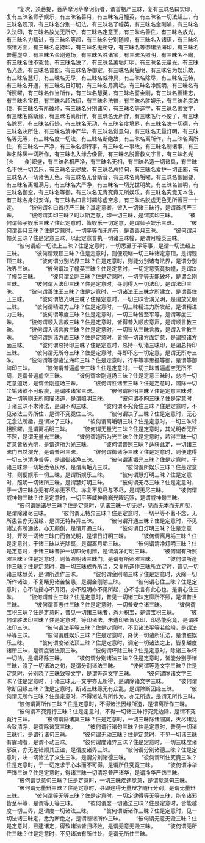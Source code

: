 <!-- { "loadSidebar": true } -->
　　“复次，须菩提，菩萨摩诃萨摩诃衍者，谓首楞严三昧，复有三昧名曰实印，复有三昧名师子娱乐，有三昧名善月，有三昧名月幢英，有三昧名一切法超上，有三昧名观顶，有三昧名分别一切法，有三昧名了幢英，有三昧名金刚喻，有三昧名入法印，有三昧名放光无所夺，有三昧名定意王，有三昧名善住，有三昧名放光，有三昧名力精进，有三昧名等超，有三昧名分别随顺，有三昧名入诸语，有三昧名照诸方面，有三昧名总持印，有三昧名无所夺，有三昧名等御诸法海印，有三昧名普遍虚空，有三昧名金刚道场，有三昧名胜诸宝，有三昧名照明，有三昧名不眴，有三昧名住不究竟，有三昧名决了，有三昧名离垢灯明，有三昧名无量光，有三昧名光造，有三昧名普照，有三昧名净御定，有三昧名离垢明，有三昧名为娱乐故，有三昧名慧灯，有三昧名无尽，有三昧名威神具，有三昧名除尽，有三昧名无特，有三昧名开通，有三昧名日灯明，有三昧名月离垢，有三昧名净照明，有三昧名有所照曜，有三昧名作当所作，有三昧名慧英，有三昧名譬金刚，有三昧名善建志，有三昧名宝积，有三昧名超法印，有三昧名法普，有三昧名胜娱乐，有三昧名度法顶，有三昧名有所破坏，有三昧名分别诸句，有三昧名等造字，有三昧名离文字，有三昧名除断缘，有三昧名离所作，有三昧名无所作，有三昧名行不使了，有三昧名除冥，有三昧名行迹，有三昧名无动，有三昧名度境界，有三昧名决一切德，有三昧名决所住，有三昧名清净严华，有三昧名觉意句，有三昧名无量灯明，有三昧名等无等，有三昧名度一切法，有三昧名断绝故，有三昧名离所作，有三昧名离所住，有三昧名一严净，有三昧名御行事，有三昧名一事故，有三昧名制诸事，有三昧名除厌一切所作，有三昧名入缘合像音，有三昧名脱音教文字言，有三昧名光[火　　僉]炽盛，有三昧名相严净，有三昧名无相，有三昧名造一切诸具，有三昧名不悦一切苦乐，有三昧名无尽故，有三昧名总持句，有三昧名爱护一切正邪，有三昧名入一切诸色无色，有三昧名无音断音，有三昧名离垢曜，有三昧名御固要，有三昧名离垢满月，有三昧名大严净，有三昧名一切光世明故，有三昧名普明，有三昧名御空，有三昧名等御，有三昧名无青究竟无所娱乐，有三昧名究竟无本住，有三昧名身时安详，有三昧名口言时蠲除虚空念，有三昧名脱虚无色无所著百一十定。
　　“彼何谓名曰首楞严三昧？其定意者，皆入一切诸三昧行，是谓首楞严三昧。
　　“彼何谓实印三昧？时以斯定意，印一切三昧，是谓实印三昧。
　　“彼何谓师子娱乐三昧？住此定意时，皆娱乐一切定意，是谓师子娱乐三昧。
　　“彼何谓善月三昧？住是定意时，一切平等而无所有，是谓善月三昧。
　　“彼何谓月幢英三昧？住是定意三昧，以此定意普执一切诸三昧幢，是谓月幢英三昧。
　　“彼何谓超一切法上三昧？住是定意时，一切悉至于平等事，是谓一切法超上三昧。
　　“彼何谓观顶三昧？住是定意时，则便观睹一切三昧诸定意顶，是谓观顶三昧。
　　“彼何谓分别法界三昧？住是定意时，则能分别诸有法界，是谓分别法界三昧。
　　“彼何谓决了幢英三昧？住是定意时，一切定意究竟执幢，是谓决了幢英三昧。
　　“彼何谓金刚三昧？住是定意时，一切平等无能破坏，是谓金刚三昧。
　　“彼何谓入法印三昧？住是定意时，寻则得入一切法印，是谓法印三昧。
　　“彼何谓善住王三昧？住是定意时，一切诸法王三昧之所建立，是谓善住王三昧。
　　“彼何谓放光明三昧？住是定意时，一切三昧皆演光明，是谓放光明三昧。
　　“彼何谓精进力三昧？住是定意时，一切三昧精进力所发起，是谓精进力三昧。
　　“彼何谓等度三昧？住是定意时，一切三昧皆至平等，是谓等度三昧。
　　“彼何谓顺入言教三昧？住是定意时，皆得普入顺应意声，是谓顺言教三昧。
　　“彼何谓入诸言教三昧？住是定意时，一切皆从三昧言教，是谓入言教三昧。
　　“彼何谓照诸方面三昧？住是定意时，皆照一切诸方面定意，是谓照诸方面三昧。
　　“彼何谓总持印三昧？住是定意时，总持一切诸三昧印，是谓总持印三昧。
　　“彼何谓无所夺三昧？住是定意时，寻即不忘一切定意，是谓无所夺三昧。
　　“彼何谓等御诸法海印三昧？住是定意时，行平等事思摄等御，是谓等御海印三昧。
　　“彼何谓普遍虚空三昧？住是定意时，一切三昧普遍虚空无所不周，是谓普遍虚空三昧。
　　“彼何谓金刚道场三昧？住是定意三昧时，总持一切定意道场，是谓金刚道场三昧。
　　“彼何谓胜诸宝三昧？住是定意时，蠲除一切尘垢诸欲不可瑕疵，是谓胜诸宝三昧。
　　“彼何谓照明三昧？住是定意三昧时，致一切等则无所照曜诸道，是谓照明三昧。
　　“彼何谓不眴三昧？住是定意时，于诸三昧不求诸法，是谓不眴三昧。
　　“彼何谓不究竟住三昧？住是定意时，不见诸法三界所住，是谓不究竟住三昧。
　　“彼何谓决了三昧？住是定意时，无心无念法所趣，是谓决了三昧。
　　“彼何谓离垢明三昧？住是定意时，一切三昧转相照曜，是谓离垢明三昧。
　　“彼何谓无量光三昧？住是定意时，其光明者无所不照，是谓无量光三昧。
　　“彼何谓造所为光三昧？住是定意时，若得三昧一切定意皆放光明，是谓造所为光三昧。
　　“彼何谓普照三昧？适获此定，一切诸三昧门自然演光，是谓普照三昧。
　　“彼何谓御诸净三昧？住是定意时，则便逮得一切三昧清净普等，是谓御诸净三昧。
　　“彼何谓离垢光三昧？住是定意时，于诸三昧除一切垢悉令灰尽，是谓离垢光三昧。
　　“彼何谓所娱乐三昧？住是定意时，则便娱乐一切三昧，是谓所娱乐三昧。
　　“彼何谓慧灯明三昧？住是定意时，照明一切诸所三昧，是谓慧灯明三昧。
　　“彼何谓无尽三昧？住是定意时，于一切三昧亦无有尽亦无不尽，亦复不见尽与不尽，是谓无尽三昧。
　　“彼何谓威神句三昧？住是定意时，一切平等威神巍巍光曜远照，是谓威神句三昧。
　　“彼何谓除诸尽三昧？住是定意时，见诸三昧一切无尽，见而无本而无所见，是谓除诸尽三昧。
　　“彼何谓无特异三昧？住是定意时，一切平等不著不念，无所患苦亦无因缘，是谓无特特异三昧。
　　“彼何谓开通三昧？住是定意时，不见诸法有所通达，亦无颠倒，是谓开通三昧。
　　“彼何谓日灯明三昧？住是定意时，开发一切诸三昧门而奋光明，是谓日灯明三昧。
　　“彼何谓离月垢三昧？住是定意时，于诸三昧以光除冥，是谓离月垢三昧。
　　“彼何谓清净灯明三昧？住是定意时，于诸三昧普护一切四分别辩，是谓清净灯明三昧。
　　“彼何谓有所照曜三昧？住是定意时，则皆照明诸三昧门，是谓有所照曜三昧。
　　“彼何谓所造作三昧？住是定意时，趣一切三昧成办所当，又复所造作三昧所立定时，普见一切诸三昧慧英，是谓所造作三昧。
　　“彼何谓金刚喻三昧？住是定意时，灭除一切所作诸法，不复睹见诸苦恼患，是谓金刚喻三昧。
　　“彼何谓心住三昧？住是定意时，心不动摇亦不开闭，亦不照明亦不见所起，亦不念言有此心也，是谓心住三昧。
　　“彼何谓普世三昧？住是定意时，普见一切诸三昧定靡所不照，是谓普世三昧。
　　“彼何谓善志住三昧？住是定意时，一切普安立诸三昧。
　　“彼何谓宝积三昧？住是定意时，普见一切诸三昧者，悉为积宝，是谓宝积三昧。
　　“彼何谓胜法印三昧？住是定意时，等印诸法，未遭印者皆见印，印悉能究竟，是谓胜法印三昧。
　　“彼何谓法平等三昧？住是定意时，不见诸法平等若崄岨，是谓法平等三昧。
　　“彼何谓胜娱乐三昧？住是定意时，降伏一切诸所乐法，是谓胜娱乐三昧。
　　“彼何谓度诸法顶三昧？住是定意时，调定一切诸法之上，皆复越度诸所三昧，是谓度诸法顶三昧。
　　“彼何谓坏除三昧？住是定意时，除诸三昧坏一切法，是谓坏除三昧。
　　“彼何谓分别诸法三昧？住是定意时，皆能分别于诸三昧，晓了一切诸法之句，是谓分别诸法三昧。
　　“彼何谓等造文字三昧？住是定意时，分别晓了三昧致等文字，是谓等造文字三昧。
　　“彼何谓除诸文字三昧？住是定意时，于诸三昧无一文字亦无所得，是谓除诸文字三昧。
　　“彼何谓除断因缘三昧？住是定意时，断诸三昧缘无有众乱，是谓除断因缘三昧。
　　“彼何谓无所作三昧？住是定意时，不得诸法有所作为，亦无所造，是谓无所作三昧。
　　“彼何谓离所作三昧？住是定意时，不得诸法因缘所造，是谓离所作三昧。
　　“彼何谓不究竟行三昧？住是定意时，不得一切诸三昧行究竟边际，是谓不究竟行三昧。
　　“彼何谓除诸冥三昧？住是定意时，一切三昧除诸闇冥，灭尽诸乱令致清净，是谓除诸冥三昧。
　　“彼何谓行诸句三昧？住是定意时，普见一切诸三昧行，是谓行诸句三昧。
　　“彼何谓无动三昧？住是定意时，不见一切诸三昧有震动者，是谓不动三昧。
　　“彼何谓度诸界三昧？住是定意时，一切三昧度诸邪反，亦无差错顺其正谊，是谓度诸界三昧。
　　“彼何谓分别诸德三昧？住是定意时，决一切诸法了众生三昧，是谓分别诸德三昧。
　　“彼何谓所住究竟三昧？住是定意时，于一切定求于心本而不可得，是谓所住究竟三昧。
　　“彼何谓净华严饰三昧？住是定意时，得诸三昧一切清净普严诸华，是谓净华严饰三昧。
　　“彼何谓觉意句三昧？住是定意时，一切三昧疾逮觉意，是谓觉意句三昧。
　　“彼何谓无量辩三昧？住是定意时，寻即逮得无量辩才随行分别，是谓无量辩三昧。
　　“彼何谓等无等三昧？住是定意时，一切定逮得等无等三昧，能令诸邪皆至平等，是谓等无等三昧。
　　“彼何谓度一切诸法三昧？住是定意时，皆能越度一切三界，是谓度一切诸法三昧。
　　“彼何谓断诸作三昧？住是定意时，见一切法诸三昧定，悉为断绝之，是谓断诸所作三昧。
　　“彼何谓无意无毁三昧？住是定意时，已逮诸定，得致诸法皆归坏败，是谓无意无毁三昧。
　　“彼何谓无所住三昧？住是定意时，不见诸法有所住处，是谓无所住三昧。
